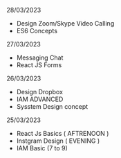 28/03/2023
- Design Zoom/Skype Video Calling
- ES6 Concepts

27/03/2023
- Messaging Chat
- React JS Forms

26/03/2023

- Design Dropbox
- IAM ADVANCED
- Sysstem Design concept

25/03/2023

- React Js Basics ( AFTRENOON )
- Instgram Design ( EVENING )
- IAM Basic (7 to 9)
